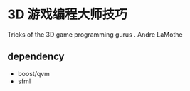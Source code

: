 # 3D 游戏编程大师技巧

Tricks of the 3D game programming gurus . Andre LaMothe

## dependency

- boost/qvm
- sfml

